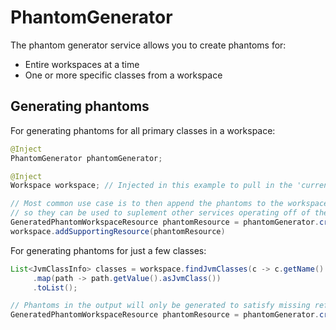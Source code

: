 # PhantomGenerator

The phantom generator service allows you to create phantoms for:

* Entire workspaces at a time
* One or more specific classes from a workspace

## Generating phantoms

For generating phantoms for all primary classes in a workspace:

```java
@Inject
PhantomGenerator phantomGenerator;

@Inject
Workspace workspace; // Injected in this example to pull in the 'current' workspace, but it can be any arbitrary workspace

// Most common use case is to then append the phantoms to the workspace 
// so they can be used to suplement other services operating off of the current workspace.
GeneratedPhantomWorkspaceResource phantomResource = phantomGenerator.createPhantomsForWorkspace(workspace);
workspace.addSupportingResource(phantomResource)
```

For generating phantoms for just a few classes:

```java
List<JvmClassInfo> classes = workspace.findJvmClasses(c -> c.getName().startsWith("com/example")).stream()
     .map(path -> path.getValue().asJvmClass())
     .toList();

// Phantoms in the output will only be generated to satisfy missing references in the 'classes' we pass.
GeneratedPhantomWorkspaceResource phantomResource = phantomGenerator.createPhantomsForClasses(workspace, classes);
```